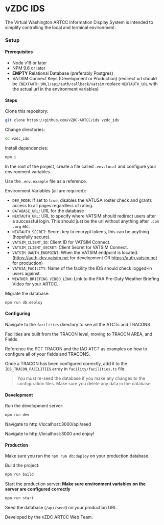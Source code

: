 # vZDC IDS
The Virtual Washington ARTCC Information Display System is intended to simplify controlling the local and terminal environment.

### Setup
#### Prerequisites
- Node v18 or later
- NPM 9.6 or later
- **EMPTY** Relational Database (preferably Postgres)
- VATSIM Connect Keys (Development or Production) (redirect url should be `{NEXTAUTH_URL}/api/auth/callback/vatsim` replace `NEXTAUTH_URL` with the actual url in the environment variables)

#### Steps
Clone this repository:
```bash
git clone https://github.com/vZDC-ARTCC/ids vzdc_ids
```
Change directories:
```bash
cd vzdc_ids
```
Install dependencies:
```bash
npm i
```
In the root of the project, create a file called `.env.local` and configure your environment variables.

Use the `.env.example` file as a reference.

Environment Variables (all are required):
- `DEV_MODE`: If set to `true`, disables the VATUSA roster check and grants access to all pages regardless of rating.
- `DATABASE_URL`: URL for the database
- `NEXTAUTH_URL`: URL to specify where VATSIM should redirect users after a successful login.  This should just be the url without anything after `.com` `.org` etc.
- `NEXTAUTH_SECRET`: Secret key to encrypt tokens, this can be anything (hopefully secure).
- `VATSIM_CLIENT_ID`: Client ID for VATSIM Connect.
- `VATSIM_CLIENT_SECRET`: Client Secret for VATSIM Connect.
- `VATSIM_OAUTH_ENDPOINT`: When the VATSIM endpoint is located. (https://auth-dev.vatsim.net for development OR https://auth.vatsim.net for production)
- `VATUSA_FACILITY`: Name of the facility the IDS should check logged-in users against.
- `WEATHER_BRIEFING_VIDEO_LINK`: Link to the FAA Pre-Duty Weather Briefing Video for your ARTCC.

Migrate the database:
```bash
npm run db:deploy
```
#### Configuring

Navigate to the `facilities` directory to see all the ATCTs and TRACONS.

Facilities are built from the TRACON level, moving to TRACON AREA, and Fields.

Reference the PCT TRACON and the IAD ATCT as examples on how to configure all of your fields and TRACONS.

Once a TRACON has been configured correctly, add it to the `IDS_TRACON_FACILITIES` array in `facility/facilities.ts` file.

> You must re-seed the database if you make any changes to the configuration files.
> Make sure you delete any data in the database.

#### Development
Run the development server:
```bash
npm run dev
```
Navigate to http://localhost:3000/api/seed

Navigate to http://localhost:3000 and enjoy!

#### Production
Make sure you run the `npm run db:deploy` on your production database.

Build the project:
```bash
npm run build
```

Start the production server:
**Make sure environment variables on the server are configured correctly**
```bash
npm run start
```

Seed the database (`/api/seed`) on your production URL.

Developed by the vZDC ARTCC Web Team.